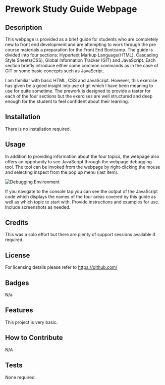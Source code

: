 # Prework Study Guide Webpage

## Description

This webpage is provided as a brief guide for students who are completely new to front end development and are attempting to work through the pre course materials a preparation for the Front End Bootcamp. The guide is divided into four sections: Hypertext Markup Language(HTML), Cascading Style Sheets(CSS), Global Information Tracker (GIT) and JavaScript. Each section briefly introduce either some common commands as in the case of GIT or some basic concepts such as JavaScript.

I am familiar with basic HTML, CSS and JavaScript. However, this exercise has given be a good insight into use of git which I have been meaning to use for quite sometime. The prework is designed to provide a taster for each of the four sections but the exercises are well structured and deep enough for the student to feel confident about their learning.


## Installation

There is no installation required.

## Usage

In addition to providing information about the four topics, the webpage also offers an oppotunity to see JavaScript through the webpage debugging tool. The tool can be invoked from the webpage by right-clicking the mouse and selecting inspect from the pop up menu (last item). 

![Debugging Environment](assets/images/DevTools.png)

If you navigate to the console tap you can see the output of the JavaScript code which displays the names of the four areas covered by this guide as well as which topic to start with.
Provide instructions and examples for use. Include screenshots as needed.

## Credits

This was a solo effort but there are plenty of support sessions available if required.

## License

For licensing details please refer to https://github.com/


## Badges

N/a

## Features

This project is very basic.

## How to Contribute

N/A

## Tests

None required.